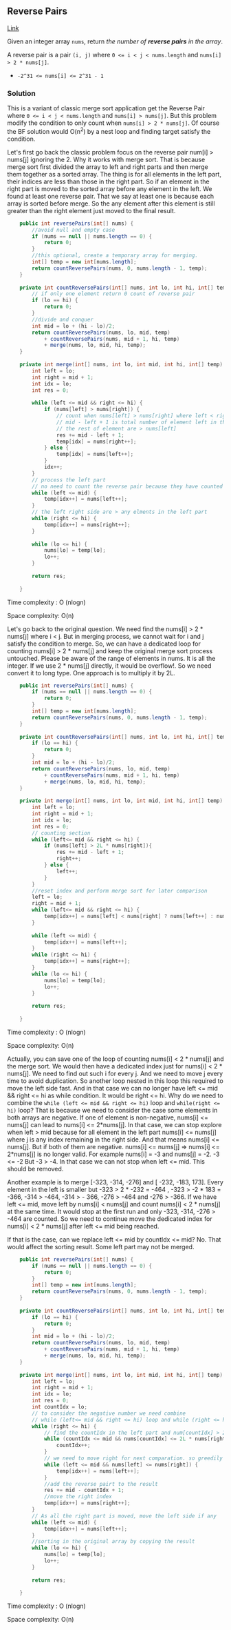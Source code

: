## Reverse Pairs

[Link](https://leetcode.com/problems/reverse-pairs/)

Given an integer array `nums`, return *the number of **reverse pairs** in the array*.

A reverse pair is a pair `(i, j)` where `0 <= i < j < nums.length` and `nums[i] > 2 * nums[j]`.

- `-2^31 <= nums[i] <= 2^31 - 1`

### Solution

This is a variant of classic merge sort application get the Reverse Pair where `0 <= i < j < nums.length` and `nums[i] > nums[j]`. But this problem modify the condition to  only count when `nums[i] > 2 * nums[j]`. Of course the BF solution would O(n<sup>2</sup>) by a nest loop and finding target satisfy the condition.

Let's first go back the classic problem focus on the reverse pair num[i] > nums[j] ignoring the 2. Why it works with merge sort. That is because merge sort first divided the array to left and right parts and then merge them together as a sorted array. The thing is for all elements in the left part, their indices are less than those in the right part. So if an element in the right part is moved to the sorted array before any element in the left. We found at least one reverse pair. That we say at least one is because each array is sorted before merge. So the any element after this element is still greater than the right element just moved to the final result. 

```java
    public int reversePairs(int[] nums) {
        //avoid null and empty case
        if (nums == null || nums.length == 0) {
            return 0;
        }
        //this optional, create a temporary array for merging.
        int[] temp = new int[nums.length];
        return countReversePairs(nums, 0, nums.length - 1, temp);
    }
    
    private int countReversePairs(int[] nums, int lo, int hi, int[] temp) {
        // if only one element return 0 count of reverse pair
        if (lo == hi) {
            return 0;
        }
        //divide and conquer
        int mid = lo + (hi - lo)/2;
        return countReversePairs(nums, lo, mid, temp) 
            + countReversePairs(nums, mid + 1, hi, temp) 
            + merge(nums, lo, mid, hi, temp);
    }
    
    private int merge(int[] nums, int lo, int mid, int hi, int[] temp) {
        int left = lo;
        int right = mid + 1;
        int idx = lo;
        int res = 0;
        
        while (left <= mid && right <= hi) {
            if (nums[left] > nums[right]) {
                // count when nums[left] > nums[right] where left < right
                // mid - left + 1 is total number of element left in the left side
                // the rest of element are > nums[left]
                res += mid - left + 1;
                temp[idx] = nums[right++];
            } else {
                temp[idx] = nums[left++];
            }
            idx++;
        }
        // process the left part
        // no need to count the reverse pair because they have counted in mid - left + 1
        while (left <= mid) {
            temp[idx++] = nums[left++];
        }
        // the left right side are > any elments in the left part
        while (right <= hi) {
            temp[idx++] = nums[right++];
        }
        
        while (lo <= hi) {
            nums[lo] = temp[lo];
            lo++;
        }
        
        return res;
        
    }
```

Time complexity : O (nlogn)

Space complexity: O(n)

Let's go back to the original question. We need find the nums[i] > 2 * nums[j] where i < j. But in merging process, we cannot wait for i and j satisfy the condition to merge. So, we can have a dedicated loop for counting nums[i] > 2 * nums[j] and keep the original merge sort process untouched.  Please be aware of the range of elements in nums. It is all the integer. If we use 2 * nums[j] directly, it would be overflow!. So we need convert it to long type. One approach is to multiply it by 2L.

```java
    public int reversePairs(int[] nums) {
        if (nums == null || nums.length == 0) {
            return 0;
        }
        int[] temp = new int[nums.length];
        return countReversePairs(nums, 0, nums.length - 1, temp);
    }
    
    private int countReversePairs(int[] nums, int lo, int hi, int[] temp) {
        if (lo == hi) {
            return 0;
        }
        int mid = lo + (hi - lo)/2;
        return countReversePairs(nums, lo, mid, temp) 
            + countReversePairs(nums, mid + 1, hi, temp) 
            + merge(nums, lo, mid, hi, temp);
    }
    
    private int merge(int[] nums, int lo, int mid, int hi, int[] temp) {
        int left = lo;
        int right = mid + 1;
        int idx = lo;
        int res = 0;
        // counting section
        while (left<= mid && right <= hi) {
            if (nums[left] > 2L * nums[right]){
                res += mid - left + 1;
                right++;
            } else {
                left++;
            }
        }
        //reset index and perform merge sort for later comparison
        left = lo;
        right = mid + 1;
        while (left<= mid && right <= hi) {
            temp[idx++] = nums[left] < nums[right] ? nums[left++] : nums[right++];
        }
        
        while (left <= mid) {
            temp[idx++] = nums[left++];
        }
        while (right <= hi) {
            temp[idx++] = nums[right++];
        }
        while (lo <= hi) {
            nums[lo] = temp[lo];
            lo++;
        }
        
        return res;
        
    }
```

Time complexity : O (nlogn)

Space complexity: O(n)

Actually, you can save one of the loop of counting nums[i] < 2 * nums[j] and the merge sort. We would then have a dedicated index just for nums[i] < 2 * nums[j]. We need to find out such i for every j. And we need to move j every time to avoid duplication. So another loop nested in this loop this required to move the left side fast. And in that case we can no longer have left <= mid && right <= hi as while condition. It would be right <= hi.  Why do we need to combine the `while (left <= mid && right <= hi)` loop and `while(right <= hi)` loop? That is because we need to consider the case some elements in both arrays are negative.  If one of element is non-negative, nums[i] <= nums[j] can lead to nums[i] <= 2\*nums[j]. In that case, we can stop explore when left > mid because for all element in the left part nums[i] <= nums[j] where j is any index remaining in the right side. And that means nums[i] <= nums[j]. But if both of them are negative. nums[i] <= nums[j] => nums[i] <= 2\*nums[j] is no longer valid. For example nums[i] = -3 and nums[j] = -2. -3 <= -2 But -3 > -4. In that case we can not stop when left <= mid. This should be removed.

Another example is to merge [-323, -314, -276] and [ -232, -183, 173]. Every element in the left is smaller but -323 > 2 * -232 = -464 , -323 > -2 *  183 = -366, -314 > -464, -314 > - 366,  -276 > -464 and -276 > -366. If we have left <= mid, move left by nums[i] < nums[j] and count  nums[i] < 2 * nums[j]  at the same time. It would stop at the first run and only  -323, -314, -276 > -464 are counted. So we need to continue move the dedicated index for  nums[i] < 2 * nums[j] after left <= mid being reached.

If that is the case, can we replace left <= mid by countIdx <= mid?  No. That would affect the sorting result. Some left part may not be merged. 

```java
    public int reversePairs(int[] nums) {
        if (nums == null || nums.length == 0) {
            return 0;
        }
        int[] temp = new int[nums.length];
        return countReversePairs(nums, 0, nums.length - 1, temp);
    }
    
    private int countReversePairs(int[] nums, int lo, int hi, int[] temp) {
        if (lo == hi) {
            return 0;
        }
        int mid = lo + (hi - lo)/2;
        return countReversePairs(nums, lo, mid, temp) 
            + countReversePairs(nums, mid + 1, hi, temp) 
            + merge(nums, lo, mid, hi, temp);
    }
    
    private int merge(int[] nums, int lo, int mid, int hi, int[] temp) {
        int left = lo;
        int right = mid + 1;
        int idx = lo;
        int res = 0;
        int countIdx = lo;
        // to consider the negative number we need combine
        // while (left<= mid && right <= hi) loop and while (right <= hi) loop
        while (right <= hi) {
            // find the countIdx in the left part and num[countIdx] > 2 nums[right]
            while (countIdx <= mid && nums[countIdx] <= 2L * nums[right]) {
                countIdx++;
            }
            // we need to move right for next comparation. so greedily move left in the sorting process
            while (left <= mid && nums[left] <= nums[right]) {
                temp[idx++] = nums[left++];
            }
            //add the reverse pairt to the result
            res += mid - countIdx + 1;
            //move the right index
            temp[idx++] = nums[right++];
        }
        // As all the right part is moved, move the left side if any
        while (left <= mid) {
            temp[idx++] = nums[left++];
        }
        //sorting in the original array by copying the result
        while (lo <= hi) {
            nums[lo] = temp[lo];
            lo++;
        }
        
        return res;
        
    }
```

Time complexity : O (nlogn)

Space complexity: O(n)
